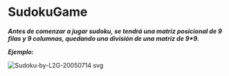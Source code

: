 # SudokuGame

**_Antes de comenzar a jugar sudoku, se tendrá una matriz posicional de 9 filas y 9 columnas, quedando una división de una matriz de 9*9._**

**_Ejemplo:_**

![Sudoku-by-L2G-20050714 svg](https://github.com/MARSFOREVER472/SudokuGame/assets/69094327/6c1ef7eb-40a6-47c7-9bac-dc61f518dcc8)
